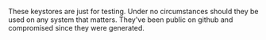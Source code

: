 These keystores are just for testing.  Under no circumstances should they be
used on any system that matters.  They've been public on github and
compromised since they were generated.